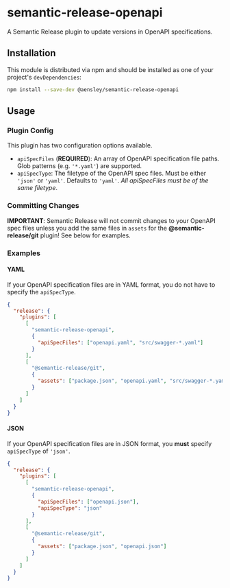 # semantic-release-openapi

A Semantic Release plugin to update versions in OpenAPI specifications.

## Installation

This module is distributed via npm and should be installed as one of your project's `devDependencies`:

```bash
npm install --save-dev @aensley/semantic-release-openapi
```

## Usage

### Plugin Config

This plugin has two configuration options available.

- `apiSpecFiles` (**REQUIRED**): An array of OpenAPI specification file paths. Glob patterns (e.g. `'*.yaml'`) are supported.
- `apiSpecType`: The filetype of the OpenAPI spec files. Must be either `'json'` or `'yaml'`. Defaults to `'yaml'`. _All apiSpecFiles must be of the same filetype_.

### Committing Changes

**IMPORTANT**: Semantic Release will not commit changes to your OpenAPI spec files unless you add the same files in `assets` for the **@semantic-release/git** plugin! See below for examples.

### Examples

#### YAML

If your OpenAPI specification files are in YAML format, you do not have to specify the `apiSpecType`.

```json
{
  "release": {
    "plugins": [
      [
        "semantic-release-openapi",
        {
          "apiSpecFiles": ["openapi.yaml", "src/swagger-*.yaml"]
        }
      ],
      [
        "@semantic-release/git",
        {
          "assets": ["package.json", "openapi.yaml", "src/swagger-*.yaml"]
        }
      ]
    ]
  }
}
```

#### JSON

If your OpenAPI specification files are in JSON format, you **must** specify `apiSpecType` of `'json'`.

```json
{
  "release": {
    "plugins": [
      [
        "semantic-release-openapi",
        {
          "apiSpecFiles": ["openapi.json"],
          "apiSpecType": "json"
        }
      ],
      [
        "@semantic-release/git",
        {
          "assets": ["package.json", "openapi.json"]
        }
      ]
    ]
  }
}
```
